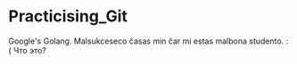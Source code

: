 # Practicising_Git
Google's Golang. Malsukceseco ĉasas min ĉar mi estas malbona studento. :( 
Что это? 
